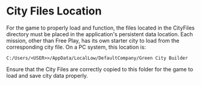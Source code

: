 # City Files Location
For the game to properly load and function, the files located in the CityFiles directory must be placed in the application's persistent data location. Each mission, other than Free Play, has its own starter city to load from the corresponding city file. On a PC system, this location is:


```C:/Users/<USER>>/AppData/LocalLow/DefaultCompany/Green City Builder```

Ensure that the City Files are correctly copied to this folder for the game to load and save city data properly.